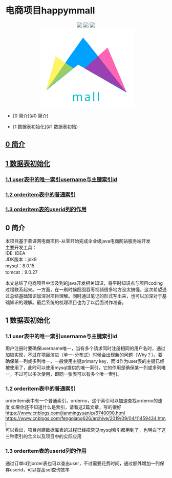 # 电商项目happymmall

<div align="center">
 <img src="https://img.shields.io/badge/license-MIT-blue">
 <img src="https://img.shields.io/badge/author-xiuzhensiwannian-green">
 <img src="https://img.shields.io/badge/language-java-red">
</div>

<div align="center">
  <img src="https://github.com/xiuzhensiwannian/mall/blob/master/mall.png"></center>
</div>

<!-- GFM-TOC -->
* [0 简介](#0 简介)
    
* [1 数据表初始化](#1 数据表初始)
<!-- GFM-TOC -->

## [0 简介](#head1)

## [1 数据表初始化](#head2)

### [1.1 user表中的唯一索引username与主键索引id](#head3)

### [1.2 orderitem表中的普通索引](#head4)

### [1.3 orderitem表的userid列的作用](#head5)

## <span id="head1">0 简介</span>
本项目基于慕课网电商项目-从零开始完成企业级java电商网站服务端开发 </br>
主要开发工具： </br>
IDE: IDEA </br>
JDK版本：jdk8 </br>
mysql：8.0.15 </br>
tomcat：9.0.27 </br>

本文总结了电商项目中涉及到的java开发相关知识，将平时知识点与项目coding过程联系起来。一方面，在一刷时候囫囵吞枣视频很多地方没太搞懂，这次希望通过总结基础知识加深对项目理解。同时通过笔记的形式写出来，也可以加深对于基础知识的理解。最后系统的梳理项目也为了以后面试作准备。</br>

## <span id="head2">1 数据表初始化</span>

### <span id="head3">1.1 user表中的唯一索引username与主键索引id</span>
用户注册时要确保username唯一，当有多个请求同时注册相同的用户名时，通过加锁实现，不过在项目演进（单一-分布式）时候会出现新的问题（Why？）。要确保某一列或多列唯一，一般使用主键primary key，而id作为user表的主键已经被使用了，此时可以使用mysql提供的唯一索引，它的作用是确保某一列或多列唯一，不过可以多次使用，即同一张表可以有多个唯一索引。</br>

### <span id="head4">1.2 orderitem表中的普通索引</span>
orderitem表中有一个普通索引，orderno，这个索引可以加速查找orderno的速度
如果你还不知道什么是索引，请看这2篇文章，写的很好</br>
https://www.cnblogs.com/jianmingyuan/p/6740090.html</br>
https://www.cnblogs.com/fengqiang626/archive/2019/09/04/11459434.html</br>
可以看出，项目创建数据库表的过程已经把常见mysql索引都用到了，也明白了这三种索引的含义以及项目中的实际应用</br>

### <span id="head5">1.3 orderitem表的userid列的作用</span>
通过订单id到order表也可以查出user，不过需要花费时间，通过额外增加一列保存userid，可以提高sql查询效率

